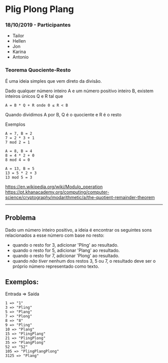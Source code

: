 # Plig Plong Plang

### 18/10/2019 - Participantes
* Tailor
* Hellen
* Jon
* Karina
* Antonio


### Teorema Quociente-Resto
É uma ideia simples que vem direto da divisão.

Dado qualquer número inteiro A e um número positivo inteiro B, existem inteiros únicos Q e R tal que

```A = B * Q + R onde 0 ≤ R < B```

Quando dividimos A por B, Q é o quociente e R é o resto


Exemplos
```
A = 7, B = 2
7 = 2 * 3 + 1
7 mod 2 = 1
```

```
A = 8, B = 4
8 = 4 * 2 + 0
8 mod 4 = 0
```

```
A = 13, B = 5
13 = 5 * 2 + 3
13 mod 5 = 3
```

https://en.wikipedia.org/wiki/Modulo_operation
https://pt.khanacademy.org/computing/computer-science/cryptography/modarithmetic/a/the-quotient-remainder-theorem

-----

## Problema
Dado um número inteiro positivo, a ideia é encontrar os seguintes sons relacionados a esse número com base no resto:

- quando o resto for 3, adicionar 'Pling' ao resultado.
- quando o resto for 5, adicionar 'Plang' ao resultado.
- quando o resto for 7, adicionar 'Plong' ao resultado.
- quando _não tiver_ nenhum dos restos 3, 5 ou 7, o resultado deve ser o próprio número representado como texto. 


Exemplos:
------
Entrada => Saída
```
1 => "1"
3 => "Pling"
5 => "Plang"
7 => "Plong"
8 => "8"
9 => "Pling"
10 => "Plang"
15 => "PlingPlang"
21 => "PlingPlong"
35 => "PlangPlong"
52 => "52"
105 => "PlingPlangPlong"
3125 => "Plang"
```